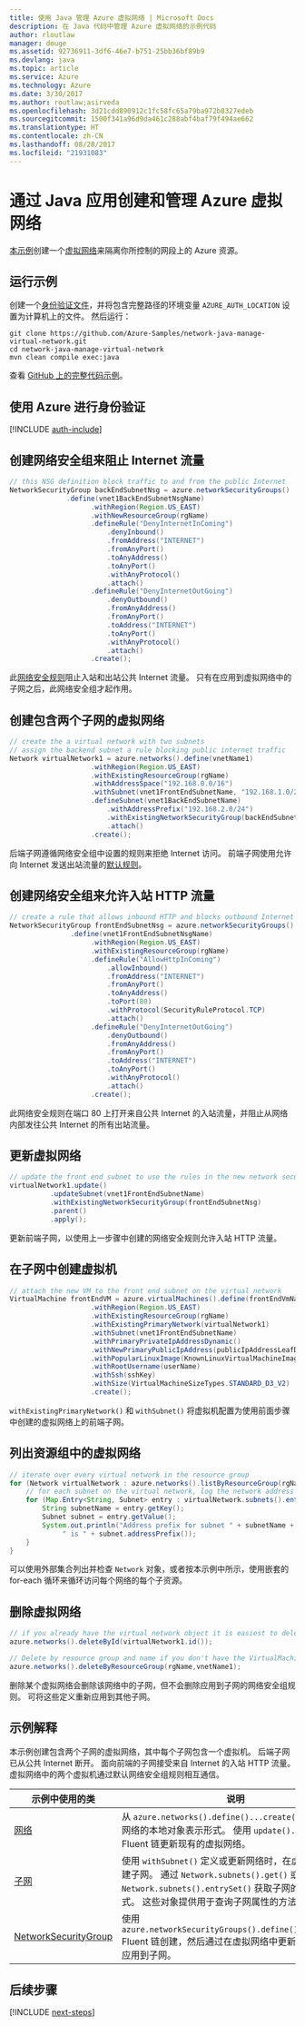 ```yaml
---
title: 使用 Java 管理 Azure 虚拟网络 | Microsoft Docs
description: 在 Java 代码中管理 Azure 虚拟网络的示例代码
author: rloutlaw
manager: douge
ms.assetid: 92736911-3df6-46e7-b751-25bb36bf89b9
ms.devlang: java
ms.topic: article
ms.service: Azure
ms.technology: Azure
ms.date: 3/30/2017
ms.author: routlaw;asirveda
ms.openlocfilehash: 3d21cdd890912c1fc58fc65a79ba972b8327edeb
ms.sourcegitcommit: 1500f341a96d9da461c288abf4baf79f494ae662
ms.translationtype: HT
ms.contentlocale: zh-CN
ms.lasthandoff: 08/28/2017
ms.locfileid: "21931083"
---
```

# <a name="create-and-manage-azure-virtual-networks-from-your-java-apps"></a>通过 Java 应用创建和管理 Azure 虚拟网络

[本示例](https://github.com/Azure-Samples/network-java-manage-virtual-network)创建一个[虚拟网络](https://docs.microsoft.com/azure/virtual-network/virtual-networks-overview)来隔离你所控制的网段上的 Azure 资源。

## <a name="run-the-sample"></a>运行示例

创建一个[身份验证文件](https://github.com/Azure/azure-sdk-for-java/blob/master/AUTH.md)，并将包含完整路径的环境变量 `AZURE_AUTH_LOCATION` 设置为计算机上的文件。 然后运行：

```
git clone https://github.com/Azure-Samples/network-java-manage-virtual-network.git
cd network-java-manage-virtual-network
mvn clean compile exec:java
```

查看 [GitHub 上的完整代码示例](https://github.com/Azure-Samples/network-java-manage-virtual-network/blob/master/src/main/java/com/microsoft/azure/management/network/samples/ManageVirtualNetwork.java)。

## <a name="authenticate-with-azure"></a>使用 Azure 进行身份验证

[!INCLUDE [auth-include](includes/java-auth-include.md)]

## <a name="create-a-network-security-group-to-block-internet-traffic"></a>创建网络安全组来阻止 Internet 流量

```java
// this NSG definition block traffic to and from the public Internet
NetworkSecurityGroup backEndSubnetNsg = azure.networkSecurityGroups()
              .define(vnet1BackEndSubnetNsgName)
                    .withRegion(Region.US_EAST)
                    .withNewResourceGroup(rgName)
                    .defineRule("DenyInternetInComing")
                        .denyInbound()
                        .fromAddress("INTERNET")
                        .fromAnyPort()
                        .toAnyAddress()
                        .toAnyPort()
                        .withAnyProtocol()
                        .attach()
                    .defineRule("DenyInternetOutGoing")
                        .denyOutbound()
                        .fromAnyAddress()
                        .fromAnyPort()
                        .toAddress("INTERNET")
                        .toAnyPort()
                        .withAnyProtocol()
                        .attach()
                    .create();
```

此[网络安全规则](https://docs.microsoft.com/azure/virtual-network/virtual-networks-nsg)阻止入站和出站公共 Internet 流量。 只有在应用到虚拟网络中的子网之后，此网络安全组才起作用。

## <a name="create-a-virtual-network-with-two-subnets"></a>创建包含两个子网的虚拟网络

```java
// create the a virtual network with two subnets
// assign the backend subnet a rule blocking public internet traffic
Network virtualNetwork1 = azure.networks().define(vnetName1)
                    .withRegion(Region.US_EAST)
                    .withExistingResourceGroup(rgName)
                    .withAddressSpace("192.168.0.0/16")
                    .withSubnet(vnet1FrontEndSubnetName, "192.168.1.0/24")
                    .defineSubnet(vnet1BackEndSubnetName)
                        .withAddressPrefix("192.168.2.0/24")
                        .withExistingNetworkSecurityGroup(backEndSubnetNsg)
                        .attach()
                    .create();
```

后端子网遵循网络安全组中设置的规则来拒绝 Internet 访问。 前端子网使用允许向 Internet 发送出站流量的[默认规则](https://docs.microsoft.com/azure/virtual-network/virtual-networks-nsg)。

## <a name="create-a-network-security-group-to-allow-inbound-http-traffic"></a>创建网络安全组来允许入站 HTTP 流量
```java
// create a rule that allows inbound HTTP and blocks outbound Internet traffic
NetworkSecurityGroup frontEndSubnetNsg = azure.networkSecurityGroups()
               .define(vnet1FrontEndSubnetNsgName)
                    .withRegion(Region.US_EAST)
                    .withExistingResourceGroup(rgName)
                    .defineRule("AllowHttpInComing")
                        .allowInbound()
                        .fromAddress("INTERNET")
                        .fromAnyPort()
                        .toAnyAddress()
                        .toPort(80)
                        .withProtocol(SecurityRuleProtocol.TCP)
                        .attach()
                    .defineRule("DenyInternetOutGoing")
                        .denyOutbound()
                        .fromAnyAddress()
                        .fromAnyPort()
                        .toAddress("INTERNET")
                        .toAnyPort()
                        .withAnyProtocol()
                        .attach()
                    .create();
```

此网络安全规则在端口 80 上打开来自公共 Internet 的入站流量，并阻止从网络内部发往公共 Internet 的所有出站流量。 

## <a name="update-a-virtual-network"></a>更新虚拟网络
```java
// update the front end subnet to use the rules in the new network security group
virtualNetwork1.update()
          .updateSubnet(vnet1FrontEndSubnetName)
          .withExistingNetworkSecurityGroup(frontEndSubnetNsg)
          .parent()
          .apply();
```

更新前端子网，以使用上一步骤中创建的网络安全规则允许入站 HTTP 流量。

## <a name="create-a-virtual-machine-on-a-subnet"></a>在子网中创建虚拟机
```java
// attach the new VM to the front end subnet on the virtual network
VirtualMachine frontEndVM = azure.virtualMachines().define(frontEndVmName)
                    .withRegion(Region.US_EAST)
                    .withExistingResourceGroup(rgName)
                    .withExistingPrimaryNetwork(virtualNetwork1) 
                    .withSubnet(vnet1FrontEndSubnetName)
                    .withPrimaryPrivateIpAddressDynamic()
                    .withNewPrimaryPublicIpAddress(publicIpAddressLeafDnsForFrontEndVm)
                    .withPopularLinuxImage(KnownLinuxVirtualMachineImage.UBUNTU_SERVER_16_04_LTS)
                    .withRootUsername(userName)
                    .withSsh(sshKey)
                    .withSize(VirtualMachineSizeTypes.STANDARD_D3_V2)
                    .create();
```

`withExistingPrimaryNetwork()` 和 `withSubnet()` 将虚拟机配置为使用前面步骤中创建的虚拟网络上的前端子网。

## <a name="list-virtual-networks-in-a-resource-group"></a>列出资源组中的虚拟网络
```java
// iterate over every virtual network in the resource group 
for (Network virtualNetwork : azure.networks().listByResourceGroup(rgName)) {
    // for each subnet on the virtual network, log the network address prefix 
    for (Map.Entry<String, Subnet> entry : virtualNetwork.subnets().entrySet()) {
        String subnetName = entry.getKey();
        Subnet subnet = entry.getValue();
        System.out.println("Address prefix for subnet " + subnetName + 
             " is " + subnet.addressPrefix());
    }
}
```       

可以使用外部集合列出并检查 `Network` 对象，或者按本示例中所示，使用嵌套的 for-each 循环来循环访问每个网络的每个子资源。

## <a name="delete-a-virtual-network"></a>删除虚拟网络
```java
// if you already have the virtual network object it is easiest to delete by ID
azure.networks().deleteById(virtualNetwork1.id());

// Delete by resource group and name if you don't have the VirtualMachine object
azure.networks().deleteByResourceGroup(rgName,vnetName1);
```

删除某个虚拟网络会删除该网络中的子网，但不会删除应用到子网的网络安全组规则。 可将这些定义重新应用到其他子网。

## <a name="sample-explanation"></a>示例解释

本示例创建包含两个子网的虚拟网络，其中每个子网包含一个虚拟机。 后端子网已从公共 Internet 断开。 面向前端的子网接受来自 Internet 的入站 HTTP 流量。 虚拟网络中的两个虚拟机通过默认网络安全组规则相互通信。

| 示例中使用的类 | 说明
|-------|-------|
| [网络](https://docs.microsoft.com/java/api/com.microsoft.azure.management.network._network) | 从 `azure.networks().define()...create()` 创建的虚拟网络的本地对象表示形式。 使用 `update()...apply()` Fluent 链更新现有的虚拟网络。
| [子网](https://docs.microsoft.com/java/api/com.microsoft.azure.management.network._subnet) | 使用 `withSubnet()` 定义或更新网络时，在虚拟网络中创建子网。 通过 `Network.subnets().get()` 或 `Network.subnets().entrySet()` 获取子网的对象表示形式。 这些对象提供用于查询子网属性的方法。
| [NetworkSecurityGroup](https://docs.microsoft.com/java/api/com.microsoft.azure.management.network._network_security_group) | 使用 `azure.networkSecurityGroups().define()...create()` Fluent 链创建，然后通过在虚拟网络中更新或创建子网应用到子网。 

## <a name="next-steps"></a>后续步骤

[!INCLUDE [next-steps](includes/java-next-steps.md)]